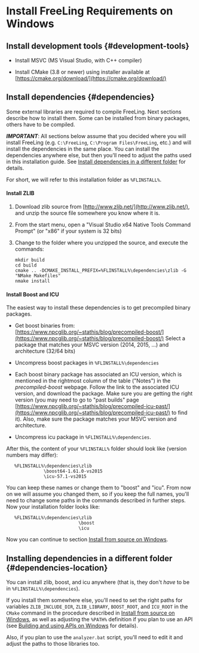 # Install FreeLing Requirements on Windows

## Install development tools {#development-tools}

* Install MSVC (MS Visual Studio, with C++ compiler)

* Install CMake (3.8 or newer) using installer available at [https://cmake.org/download/](https://cmake.org/download/)

## Install dependencies {#dependencies}

Some external libraries are required to compile FreeLing.
Next sections describe how to install them. Some can be installed from binary packages, others have to be compiled.

***IMPORTANT***:  All sections below assume that you decided where you will install FreeLing  (e.g. `C:\FreeLing`, `C:\Program Files\FreeLing`, etc.) and will install the dependencies in the same place.
 You can install the dependencies anywhere else, but then you'll need to adjust the paths used in this installation guide. See [Install dependencies in a different folder](#dependencies-location) for details.

For short, we will refer to this installation folder as `%FLINSTALL%`.

#### Install ZLIB

1. Download zlib source from [http://www.zlib.net/](http://www.zlib.net/), and unzip the source file somewhere you know where it is.

2. From the start menu, open a "Visual Studio x64 Native Tools Command Prompt" (or "x86" if your system is 32 bits)

3. Change to the folder where you unzipped the source, and execute the commands:
   ```
   mkdir build
   cd build
   cmake .. -DCMAKE_INSTALL_PREFIX=%FLINSTALL%\dependencies\zlib -G "NMake Makefiles"
   nmake install
   ```
  
#### Install Boost and ICU

The easiest way to install these dependencies is to get precompiled binary packages.

* Get boost binaries from: [https://www.npcglib.org/~stathis/blog/precompiled-boost/](https://www.npcglib.org/~stathis/blog/precompiled-boost/)
  Select a package that matches your MSVC version (2014, 2015, ...) and architecture (32/64 bits)

* Uncompress boost packages in `%FLINSTALL%\dependencies`

* Each boost binary package has associated an ICU version, which is mentioned in the rightmost column of the table ("Notes") in the *precompiled-boost* webpage.
  Follow the link to the associated ICU version, and download the package.  Make sure you are getting the right version (you may need to go to "past builds" page [https://www.npcglib.org/~stathis/blog/precompiled-icu-past/](https://www.npcglib.org/~stathis/blog/precompiled-icu-past/) to find it).
  Also, make sure the package matches your MSVC version and architecture.
    
* Uncompress icu package in `%FLINSTALL%\dependencies`.

After this, the content of your `%FLINSTALL%` folder should look like (version numbers may differ):
```
   %FLINSTALL%\dependencies\zlib
              \boost64-1.61.0-vs2015
              \icu-57.1-vs2015
```

You can keep these names or change them to "boost" and "icu". 
From now on we will assume you changed them, so if you keep the full names, you'll need to change some paths in the commands described in further steps.
Now your installation folder looks like:
```
   %FLINSTALL%\dependencies\zlib
                           \boost
                           \icu
```

Now you can continue to section [Install from source on Windows](installation-windows.md).



## Installing dependencies in a different folder {#dependencies-location}

You can install zlib, boost, and icu anywhere (that is, they don't *have* to be in `%FLINSTALL%\dependencies`).

If you install them somewhere else, you'll need to set the right paths for variables `ZLIB_INCLUDE_DIR`, `ZLIB_LIBRARY`, `BOOST_ROOT`, and `ICU_ROOT`  in the `CMake` command in the procedure described in [Install from source on Windows](installation-windows.md), as well as adjusting the `%PATH%` definition if you plan to use an API (see [Building and using APIs on Windows](apis-windows.md) for details).

Also, if you plan to use the `analyzer.bat` script, you'll need to edit it and adjust the paths to those libraries too.

